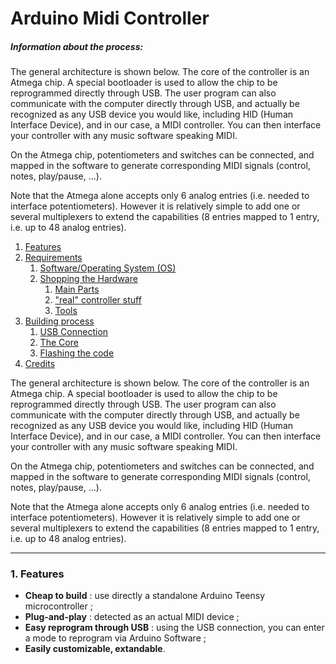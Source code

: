 Arduino Midi Controller
======================
##### Information about the process:
The general architecture is shown below. The core of the controller is an Atmega
chip. A special bootloader is used to allow the chip to be reprogrammed directly
through USB. The user program can also communicate with the computer directly 
through USB, and actually be recognized as any USB device you would like,
including HID (Human Interface Device), and in our case, a MIDI controller. You
can then interface your controller with any music software speaking MIDI.

On the Atmega chip, potentiometers and switches can be connected, and mapped in 
the software to generate corresponding MIDI signals (control, notes, play/pause, 
...). 

Note that the Atmega alone accepts only 6 analog entries (i.e. needed to interface 
potentiometers). However it is relatively simple to add one or several
multiplexers to extend the capabilities (8 entries mapped to 1 entry, i.e. up to 
48 analog entries).

1. [Features](#features)
2. [Requirements](#requirements)
   1. [Software/Operating System (OS)](#software)
   2. [Shopping the Hardware](#hardware)
      1. [Main Parts](#mparts)
      2. ["real" controller stuff](#cparts)
      3. [Tools](#tools)
3. [Building process](#building)
   1. [USB Connection](#usb)
   2. [The Core](#core)
   3. [Flashing the code](#code)
4. [Credits](#credits)

The general architecture is shown below. The core of the controller is an Atmega
chip. A special bootloader is used to allow the chip to be reprogrammed directly
through USB. The user program can also communicate with the computer directly 
through USB, and actually be recognized as any USB device you would like,
including HID (Human Interface Device), and in our case, a MIDI controller. You
can then interface your controller with any music software speaking MIDI.

On the Atmega chip, potentiometers and switches can be connected, and mapped in 
the software to generate corresponding MIDI signals (control, notes, play/pause, 
...). 

Note that the Atmega alone accepts only 6 analog entries (i.e. needed to interface 
potentiometers). However it is relatively simple to add one or several
multiplexers to extend the capabilities (8 entries mapped to 1 entry, i.e. up to 
48 analog entries).

-------------------
<a name="features"></a>
### 1. Features
- **Cheap to build** : use directly a standalone Arduino Teensy microcontroller ;
- **Plug-and-play** : detected as an actual MIDI device ;
- **Easy reprogram through USB** : using the USB connection, you can enter a mode to reprogram via Arduino Software ;
- **Easily customizable, extandable**.
